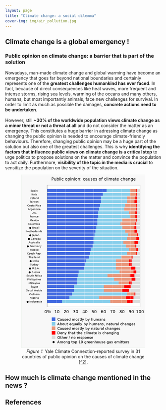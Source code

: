 ```yaml
---
layout: page
title: "Climate change: a social dilemma"
cover-img: img/air_pollution.jpg
---
```

## Climate change is a global emergency !
### Public opinion on climate change: a barrier that is part of the solution
Nowadays, man-made climate change and global warming have become an emergency that goes far beyond national boundaries and certainly represents one of the **greatest challenges humankind has ever faced**. In fact, because of direct consequences like heat waves, more frequent and intense storms, rising sea levels, warming of the oceans and many others, humans, but most importantly animals, face new challenges for survival. In order to limit as much as possible the damages, **concrete actions need to be undertaken**.<br />
<br />
However, still **~30% of the worldwide population views climate change as a minor threat or not a threat at all** and do not consider the matter as an emergency. This constitutes a huge barrier in adressing climate change as changing the public opinion is needed to encourage climate-friendly behaviours. Therefore, changing public opinion may be a huge part of the solution but also one of the greatest challenges. This is why **identifying the factors that influence public views on climate change is a critical step** to urge politics to propose solutions on the matter and convince the population to act daily. Furthermore, **visibility of the topic in the media is crucial** to sensitize the population on the severity of the situation.

<figure align="center">
    <img src="img/Public_opinions.svg.png" alt="opinions" width="400"/>
    <figcaption><em>Figure 1.</em> Yale Climate Connection-reported survey in 31 countries of public opinion on the causes of climate change <a href=[^2]>[^2]</a>.</figcaption>
</figure>


## How much is climate change mentioned in the news ?

## References

[^2]: [Yale programm on climate change communication, *International Public Opinion on Climate Change*, 2021](https://climatecommunication.yale.edu/wp-content/uploads/2021/06/international-climate-opinion-february-2021d.pdf)


